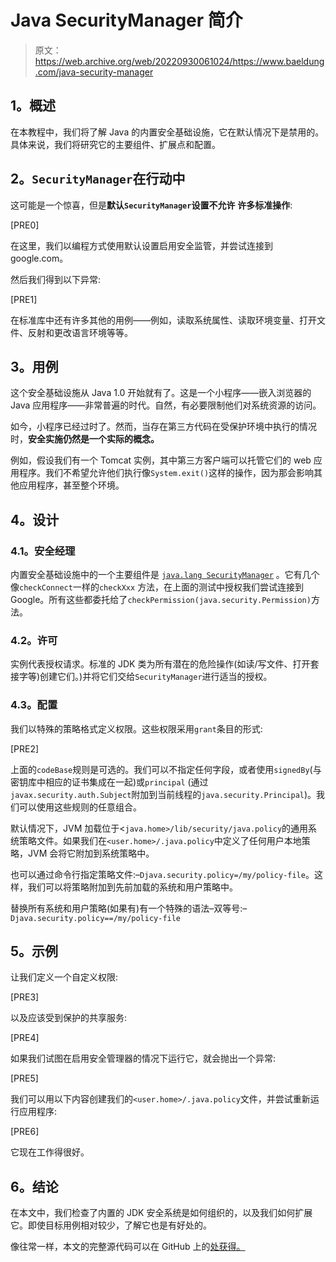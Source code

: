 # Java SecurityManager 简介

> 原文：<https://web.archive.org/web/20220930061024/https://www.baeldung.com/java-security-manager>

## **1。概述**

在本教程中，我们将了解 Java 的内置安全基础设施，它在默认情况下是禁用的。具体来说，我们将研究它的主要组件、扩展点和配置。

## **2。`SecurityManager`在行动中**

这可能是一个惊喜，但是**默认`SecurityManager`设置不允许** **许多标准操作**:

[PRE0]

在这里，我们以编程方式使用默认设置启用安全监管，并尝试连接到 google.com。

然后我们得到以下异常:

[PRE1]

在标准库中还有许多其他的用例——例如，读取系统属性、读取环境变量、打开文件、反射和更改语言环境等等。

## **3。用例**

这个安全基础设施从 Java 1.0 开始就有了。这是一个小程序——嵌入浏览器的 Java 应用程序——非常普遍的时代。自然，有必要限制他们对系统资源的访问。

如今，小程序已经过时了。然而，当存在第三方代码在受保护环境中执行的情况时，**安全实施仍然是一个实际的概念。**

例如，假设我们有一个 Tomcat 实例，其中第三方客户端可以托管它们的 web 应用程序。我们不希望允许他们执行像`System.exit()`这样的操作，因为那会影响其他应用程序，甚至整个环境。

## **4。设计**

### **4.1。安全经理**

内置安全基础设施中的一个主要组件是 [`java.lang SecurityManager`](https://web.archive.org/web/20221205174240/https://docs.oracle.com/en/java/javase/11/docs/api/java.base/java/lang/SecurityManager.html) 。它有几个像`checkConnect`一样的`checkXxx` 方法，在上面的测试中授权我们尝试连接到 Google。所有这些都委托给了`checkPermission(java.security.Permission)`方法。

### **4.2。许可**

实例代表授权请求。标准的 JDK 类为所有潜在的危险操作(如读/写文件、打开套接字等)创建它们。)并将它们交给`SecurityManager`进行适当的授权。

### **4.3。配置**

我们以特殊的策略格式定义权限。这些权限采用`grant`条目的形式:

[PRE2]

上面的`codeBase`规则是可选的。我们可以不指定任何字段，或者使用`signedBy`(与密钥库中相应的证书集成在一起)或`principal` (通过`javax.security.auth.Subject`附加到当前线程的`java.security.Principal`)。我们可以使用这些规则的任意组合。

默认情况下，JVM 加载位于<`java.home>/lib/security/java.policy`的通用系统策略文件。如果我们在`<user.home>/.java.policy`中定义了任何用户本地策略，JVM 会将它附加到系统策略中。

也可以通过命令行指定策略文件:–`Djava.security.policy=/my/policy-file`。这样，我们可以将策略附加到先前加载的系统和用户策略中。

替换所有系统和用户策略(如果有)有一个特殊的语法–双等号:–`Djava.security.policy==/my/policy-file`

## **5。示例**

让我们定义一个自定义权限:

[PRE3]

以及应该受到保护的共享服务:

[PRE4]

如果我们试图在启用安全管理器的情况下运行它，就会抛出一个异常:

[PRE5]

我们可以用以下内容创建我们的`<user.home>/.java.policy`文件，并尝试重新运行应用程序:

[PRE6]

它现在工作得很好。

## **6。结论**

在本文中，我们检查了内置的 JDK 安全系统是如何组织的，以及我们如何扩展它。即使目标用例相对较少，了解它也是有好处的。

像往常一样，本文的完整源代码可以在 GitHub 上的[处获得。](https://web.archive.org/web/20221205174240/https://github.com/eugenp/tutorials/tree/master/core-java-modules/core-java-security)